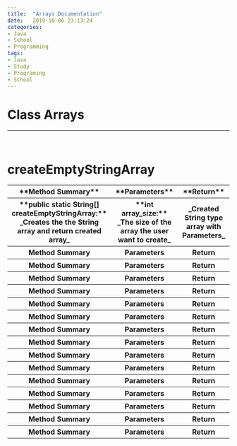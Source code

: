 ```yaml
---
title:  "Arrays Documentation"
date:   2019-10-06 23:13:24
categories:
- Java
- School
- Programming
tags:
- Java
- Study
- Programing
- School
---
```

<h1>Class Arrays</h1>
<hr><br>

# createEmptyStringArray
<table>
 <tr> <th>**Method Summary**</th> <th>**Parameters**</th> <th>**Return**</th> </tr>
 <tr> <th>**public static String[] createEmptyStringArray:**<br>_Creates the the String array and return created array_</th> <th>**int array_size:**<br>_The size of the array the user want to create_</th> <th>_Created String type array with Parameters_</th> </tr>
 <tr> <th>Method Summary</th> <th>Parameters</th> <th>Return</th> </tr>
 <tr> <th>Method Summary</th> <th>Parameters</th> <th>Return</th> </tr>
 <tr> <th>Method Summary</th> <th>Parameters</th> <th>Return</th> </tr>
 <tr> <th>Method Summary</th> <th>Parameters</th> <th>Return</th> </tr>
 <tr> <th>Method Summary</th> <th>Parameters</th> <th>Return</th> </tr>
 <tr> <th>Method Summary</th> <th>Parameters</th> <th>Return</th> </tr>
 <tr> <th>Method Summary</th> <th>Parameters</th> <th>Return</th> </tr>
 <tr> <th>Method Summary</th> <th>Parameters</th> <th>Return</th> </tr>
 <tr> <th>Method Summary</th> <th>Parameters</th> <th>Return</th> </tr>
 <tr> <th>Method Summary</th> <th>Parameters</th> <th>Return</th> </tr>
 <tr> <th>Method Summary</th> <th>Parameters</th> <th>Return</th> </tr>
 <tr> <th>Method Summary</th> <th>Parameters</th> <th>Return</th> </tr>
 <tr> <th>Method Summary</th> <th>Parameters</th> <th>Return</th> </tr>
 <tr> <th>Method Summary</th> <th>Parameters</th> <th>Return</th> </tr>
 <tr> <th>Method Summary</th> <th>Parameters</th> <th>Return</th> </tr>

</table>
